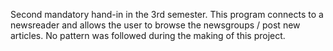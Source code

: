 Second mandatory hand-in in the 3rd semester.
This program connects to a newsreader and allows the user to browse the newsgroups / post new articles.
No pattern was followed during the making of this project.
